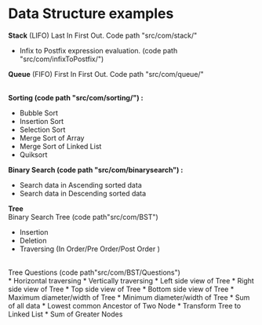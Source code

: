 # Data Structure examples<br/>

<b>Stack</b> (LIFO) Last In First Out. Code path "src/com/stack/" <br/>
* Infix to Postfix expression evaluation. (code path "src/com/infixToPostfix/")<br/>

<b/>Queue</b> (FIFO) First In First Out. Code path "src/com/queue/" <br/>
<br/>

<b>Sorting (code path "src/com/sorting/") :</b><br/>
* Bubble Sort <br/>
* Insertion Sort <br/>
* Selection Sort <br/>
* Merge Sort of Array <br/>
* Merge Sort of Linked List <br/>
* Quiksort <br/>

<b>Binary Search (code path "src/com/binarysearch") :</b><br/>
* Search data in Ascending sorted data
* Search data in Descending sorted data


<b>Tree</b><br/>
Binary Search Tree (code path"src/com/BST")<br/>
* Insertion
* Deletion
* Traversing (In Order/Pre Order/Post Order )

<br/>
Tree Questions (code path"src/com/BST/Questions")<br/>
* Horizontal traversing
* Vertically traversing
* Left side view of Tree
* Right side view of Tree
* Top side view of Tree
* Bottom side view of Tree
* Maximum diameter/width of Tree
* Minimum diameter/width of Tree
* Sum of all data
* Lowest common Ancestor of Two Node
* Transform Tree to Linked List
* Sum of Greater Nodes








